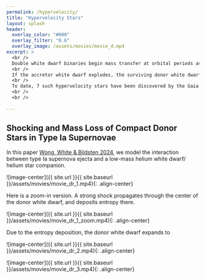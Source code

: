 ```yaml
---
permalink: /hypervelocity/
title: "Hypervelocity Stars"
layout: splash
header:
  overlay_color: "#000"
  overlay_filter: "0.6"
  overlay_image: /assets/movies/movie_d.mp4
excerpt: >
  <br />
  Double white dwarf binaries begin mass transfer at orbital periods as short as a few minutes. <br />
  <br />
  If the accretor white dwarf explodes, the surviving donor white dwarf is flung off at roughly its orbital velocity, 1,000-2,000 km/s, and becomes one of the fastest stars in the Galaxy. <br />
  <br />
  To date, 7 such hypervelocity stars have been discovered by the Gaia mission.  <br />
  <br />
  <br />
  
---
```


## Shocking and Mass Loss of Compact Donor Stars in Type Ia Supernovae

In this paper [Wong, White & Bildsten 2024](https://ui.adsabs.harvard.edu/abs/2024ApJ...973...65W/abstract), we model the interaction between type Ia supernova ejecta and a low-mass helium white dwarf/ helium star companion. 


![image-center]({{ site.url }}{{ site.baseurl }}/assets/movies/movie_dr_1.mp4){: .align-center}

Here is a zoom-in version. A strong shock propagates through the center of the donor white dwarf, and deposits entropy there. 

![image-center]({{ site.url }}{{ site.baseurl }}/assets/movies/movie_dr_1_zoom.mp4){: .align-center}

Due to the entropy deposition, the donor white dwarf expands to 

![image-center]({{ site.url }}{{ site.baseurl }}/assets/movies/movie_dr_2.mp4){: .align-center}



![image-center]({{ site.url }}{{ site.baseurl }}/assets/movies/movie_dr_3.mp4){: .align-center}








